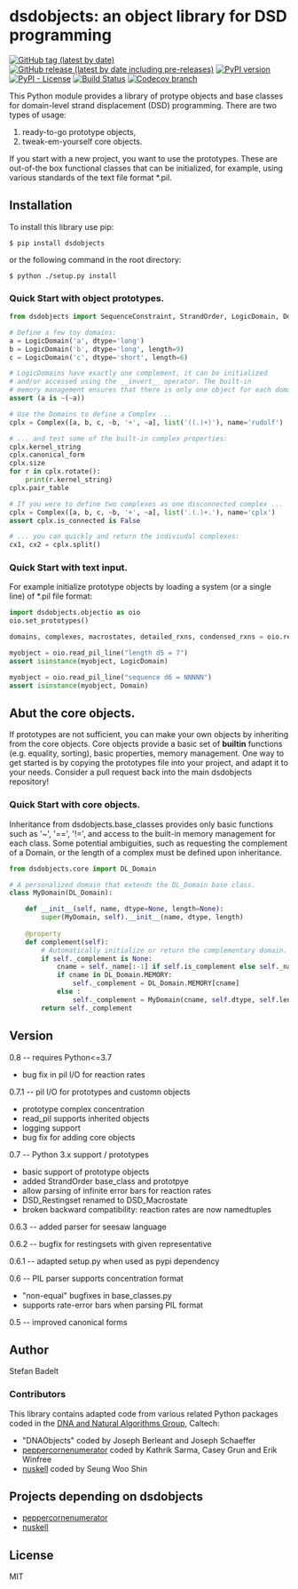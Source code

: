 # dsdobjects: an object library for DSD programming

[![GitHub tag (latest by date)](https://img.shields.io/github/v/tag/dna-and-natural-algorithms-group/dsdobjects)](https://github.com/dna-and-natural-algorithms-group/dsdobjects/tags)
[![GitHub release (latest by date including pre-releases)](https://img.shields.io/github/v/release/dna-and-natural-algorithms-group/dsdobjects?include_prereleases)](https://github.com/dna-and-natural-algorithms-group/dsdobjects/releases)
[![PyPI version](https://badge.fury.io/py/dsdobjects.svg)](https://badge.fury.io/py/dsdobjects)
[![PyPI - License](https://img.shields.io/pypi/l/dsdobjects)](https://opensource.org/licenses/MIT)
[![Build Status](https://travis-ci.com/dna-and-natural-algorithms-group/dsdobjects.svg?branch=development)](https://travis-ci.com/github/dna-and-natural-algorithms-group/dsdobjects)
[![Codecov branch](https://img.shields.io/codecov/c/github/dna-and-natural-algorithms-group/dsdobjects/development)](https://codecov.io/gh/dna-and-natural-algorithms-group/dsdobjects)


This Python module provides a library of protype objects and base classes for
domain-level strand displacement (DSD) programming. There are two types of
usage: 
 1) ready-to-go prototype objects, 
 2) tweak-em-yourself core objects.

If you start with a new project, you want to use the prototypes. These are
out-of-the box functional classes that can be initialized, for example, using
various standards of the text file format *.pil. 

## Installation
To install this library use pip:
```
$ pip install dsdobjects
```
or the following command in the root directory:
```
$ python ./setup.py install
```


### Quick Start with object prototypes.
```py
from dsdobjects import SequenceConstraint, StrandOrder, LogicDomain, Domain, Complex, Macrostate, Reaction
```

```py
# Define a few toy domains:
a = LogicDomain('a', dtype='long')
b = LogicDomain('b', dtype='long', length=9)
c = LogicDomain('c', dtype='short', length=6)

# LogicDomains have exactly one complement, it can be initialized 
# and/or accessed using the __invert__ operator. The built-in 
# memory management ensures that there is only one object for each domain.
assert (a is ~(~a))

# Use the Domains to define a Complex ...
cplx = Complex([a, b, c, ~b, '+', ~a], list('((.)+)'), name='rudolf')

# ... and test some of the built-in complex properties:
cplx.kernel_string
cplx.canonical_form
cplx.size
for r in cplx.rotate():
    print(r.kernel_string)
cplx.pair_table

# If you were to define two complexes as one disconnected complex ... 
cplx = Complex([a, b, c, ~b, '+', ~a], list('.(.)+.'), name='cplx')
assert cplx.is_connected is False

# ... you can quickly and return the indiviudal complexes:
cx1, cx2 = cplx.split()
```

### Quick Start with text input.
For example initialize prototype objects by loading a system (or a single line) of 
*.pil file format:

```py
import dsdobjects.objectio as oio
oio.set_prototypes()

domains, complexes, macrostates, detailed_rxns, condensed_rxns = oio.read_pil(filename.pil)

myobject = oio.read_pil_line("length d5 = 7")
assert isinstance(myobject, LogicDomain)

myobject = oio.read_pil_line("sequence d6 = NNNNN")
assert isinstance(myobject, Domain)
```

## Abut the core objects.
If prototypes are not sufficient, you can make your own objects by inheriting
from the core objects. Core objects provide a basic set of __builtin__
functions (e.g. equality, sorting), basic properties, memory management.  One
way to get started is by copying the prototypes file into your project, and
adapt it to your needs. Consider a pull request back into the main dsdobjects
repository!


### Quick Start with core objects.
Inheritance from dsdobjects.base_classes provides only basic functions such as
'~', '==', '!=', and access to the built-in memory management for each class.
Some potential ambiguities, such as requesting the complement of a Domain,  or
the length of a complex must be defined upon inheritance.

```py
from dsdobjects.core import DL_Domain

# A personalized domain that extends the DL_Domain base class.
class MyDomain(DL_Domain):

    def __init__(self, name, dtype=None, length=None):
        super(MyDomain, self).__init__(name, dtype, length)
 
    @property
    def complement(self):
        # Automatically initialize or return the complementary domain.
        if self._complement is None:
            cname = self._name[:-1] if self.is_complement else self._name + '*'
            if cname in DL_Domain.MEMORY:
                self._complement = DL_Domain.MEMORY[cname]
            else :
                self._complement = MyDomain(cname, self.dtype, self.length)
        return self._complement
```

## Version
0.8 -- requires Python<=3.7
  * bug fix in pil I/O for reaction rates

0.7.1 -- pil I/O for prototypes and customn objects
  * prototype complex concentration
  * read_pil supports inherited objects
  * logging support
  * bug fix for adding core objects

0.7 -- Python 3.x support / prototypes
  * basic support of prototype objects
  * added StrandOrder base_class and prototpye
  * allow parsing of infinite error bars for reaction rates
  * DSD_Restingset renamed to DSD_Macrostate
  * broken backward compatibility:
      reaction rates are now namedtuples

0.6.3 -- added parser for seesaw language

0.6.2 -- bugfix for restingsets with given representative

0.6.1 -- adapted setup.py when used as pypi dependency

0.6 -- PIL parser supports concentration format
  * "non-equal" bugfixes in base_classes.py
  * supports rate-error bars when parsing PIL format

0.5 -- improved canonical forms

## Author
Stefan Badelt

### Contributors
This library contains adapted code from various related Python packages coded
in the [DNA and Natural Algorithms Group], Caltech:
  * "DNAObjects" coded by Joseph Berleant and Joseph Schaeffer 
  * [peppercornenumerator] coded by Kathrik Sarma, Casey Grun and Erik Winfree
  * [nuskell] coded by Seung Woo Shin

## Projects depending on dsdobjects
  * [peppercornenumerator]
  * [nuskell]


## License
MIT

[nuskell]: <http://www.github.com/DNA-and-Natural-Algorithms-Group/nuskell>
[peppercornenumerator]: <http://www.github.com/DNA-and-Natural-Algorithms-Group/peppercornenumerator>
[DNA and Natural Algorithms Group]: <http://dna.caltech.edu>

